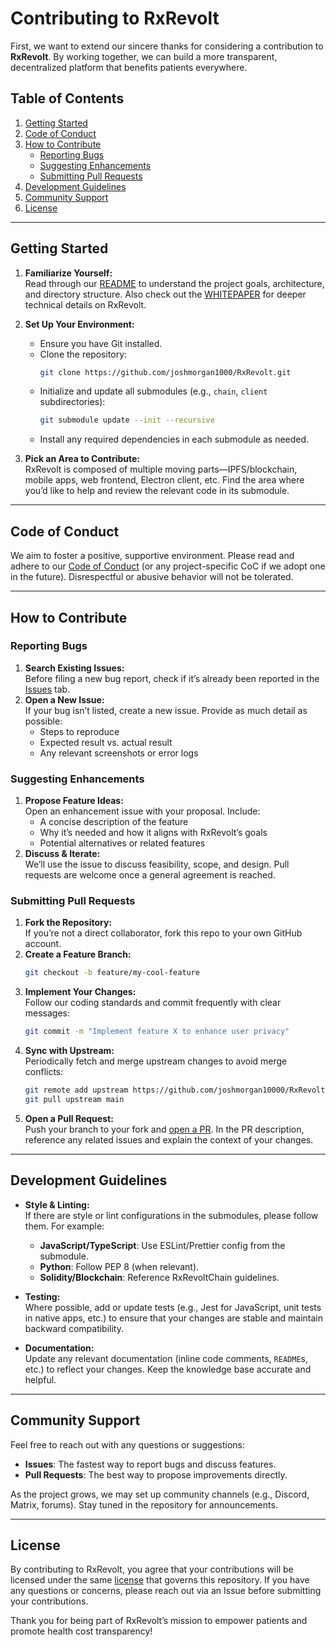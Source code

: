 # Contributing to RxRevolt

First, we want to extend our sincere thanks for considering a contribution to **RxRevolt**. By working together, we can build a more transparent, decentralized platform that benefits patients everywhere.

## Table of Contents

1. [Getting Started](#getting-started)  
2. [Code of Conduct](#code-of-conduct)  
3. [How to Contribute](#how-to-contribute)  
   - [Reporting Bugs](#reporting-bugs)  
   - [Suggesting Enhancements](#suggesting-enhancements)  
   - [Submitting Pull Requests](#submitting-pull-requests)  
4. [Development Guidelines](#development-guidelines)  
5. [Community Support](#community-support)  
6. [License](#license)

---

## Getting Started

1. **Familiarize Yourself:**  
   Read through our [README](./README.md) to understand the project goals, architecture, and directory structure. Also check out the [WHITEPAPER](./docs/WHITEPAPER.md) for deeper technical details on RxRevolt.

2. **Set Up Your Environment:**  
   - Ensure you have Git installed.  
   - Clone the repository:  
     ```bash
     git clone https://github.com/joshmorgan1000/RxRevolt.git
     ```
   - Initialize and update all submodules (e.g., `chain`, `client` subdirectories):
     ```bash
     git submodule update --init --recursive
     ```
   - Install any required dependencies in each submodule as needed.

3. **Pick an Area to Contribute:**  
   RxRevolt is composed of multiple moving parts—IPFS/blockchain, mobile apps, web frontend, Electron client, etc. Find the area where you’d like to help and review the relevant code in its submodule.

---

## Code of Conduct

We aim to foster a positive, supportive environment. Please read and adhere to our [Code of Conduct](https://www.contributor-covenant.org/version/2/1/code_of_conduct/) (or any project-specific CoC if we adopt one in the future). Disrespectful or abusive behavior will not be tolerated.

---

## How to Contribute

### Reporting Bugs

1. **Search Existing Issues:**  
   Before filing a new bug report, check if it’s already been reported in the [Issues](https://github.com/joshmorgan1000/RxRevolt/issues) tab.
2. **Open a New Issue:**  
   If your bug isn’t listed, create a new issue. Provide as much detail as possible:
   - Steps to reproduce  
   - Expected result vs. actual result  
   - Any relevant screenshots or error logs  

### Suggesting Enhancements

1. **Propose Feature Ideas:**  
   Open an enhancement issue with your proposal. Include:
   - A concise description of the feature  
   - Why it’s needed and how it aligns with RxRevolt’s goals  
   - Potential alternatives or related features  
2. **Discuss & Iterate:**  
   We’ll use the issue to discuss feasibility, scope, and design. Pull requests are welcome once a general agreement is reached.

### Submitting Pull Requests

1. **Fork the Repository:**  
   If you’re not a direct collaborator, fork this repo to your own GitHub account.
2. **Create a Feature Branch:**  
   ```bash
   git checkout -b feature/my-cool-feature
   ```
3. **Implement Your Changes:**  
   Follow our coding standards and commit frequently with clear messages:
   ```bash
   git commit -m "Implement feature X to enhance user privacy"
   ```
4. **Sync with Upstream:**  
   Periodically fetch and merge upstream changes to avoid merge conflicts:
   ```bash
   git remote add upstream https://github.com/joshmorgan10000/RxRevolt.git
   git pull upstream main
   ```
5. **Open a Pull Request:**  
   Push your branch to your fork and [open a PR](https://docs.github.com/en/github/collaborating-with-pull-requests). In the PR description, reference any related issues and explain the context of your changes.

---

## Development Guidelines

- **Style & Linting:**  
  If there are style or lint configurations in the submodules, please follow them. For example:
  - **JavaScript/TypeScript**: Use ESLint/Prettier config from the submodule.  
  - **Python**: Follow PEP 8 (when relevant).  
  - **Solidity/Blockchain**: Reference RxRevoltChain guidelines.

- **Testing:**  
  Where possible, add or update tests (e.g., Jest for JavaScript, unit tests in native apps, etc.) to ensure that your changes are stable and maintain backward compatibility.

- **Documentation:**  
  Update any relevant documentation (inline code comments, `README`s, etc.) to reflect your changes. Keep the knowledge base accurate and helpful.

---

## Community Support

Feel free to reach out with any questions or suggestions:
- **Issues**: The fastest way to report bugs and discuss features.
- **Pull Requests**: The best way to propose improvements directly.

As the project grows, we may set up community channels (e.g., Discord, Matrix, forums). Stay tuned in the repository for announcements.

---

## License

By contributing to RxRevolt, you agree that your contributions will be licensed under the same [license](./LICENSE) that governs this repository. If you have any questions or concerns, please reach out via an Issue before submitting your contributions.

Thank you for being part of RxRevolt’s mission to empower patients and promote health cost transparency!
